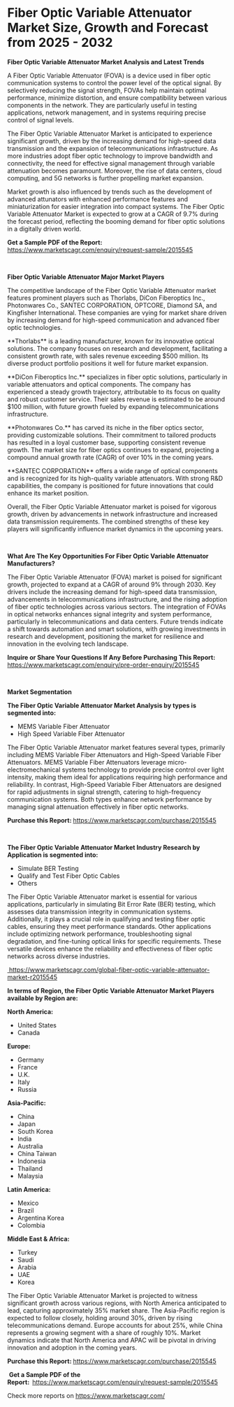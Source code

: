 <p><h1>Fiber Optic Variable Attenuator Market Size, Growth and Forecast from 2025 - 2032</h1></p><p><strong>Fiber Optic Variable Attenuator Market Analysis and Latest Trends</strong></p>
<p><p>A Fiber Optic Variable Attenuator (FOVA) is a device used in fiber optic communication systems to control the power level of the optical signal. By selectively reducing the signal strength, FOVAs help maintain optimal performance, minimize distortion, and ensure compatibility between various components in the network. They are particularly useful in testing applications, network management, and in systems requiring precise control of signal levels.</p><p>The Fiber Optic Variable Attenuator Market is anticipated to experience significant growth, driven by the increasing demand for high-speed data transmission and the expansion of telecommunications infrastructure. As more industries adopt fiber optic technology to improve bandwidth and connectivity, the need for effective signal management through variable attenuation becomes paramount. Moreover, the rise of data centers, cloud computing, and 5G networks is further propelling market expansion.</p><p>Market growth is also influenced by trends such as the development of advanced attunators with enhanced performance features and miniaturization for easier integration into compact systems. The Fiber Optic Variable Attenuator Market is expected to grow at a CAGR of 9.7% during the forecast period, reflecting the booming demand for fiber optic solutions in a digitally driven world.</p></p>
<p><strong>Get a Sample PDF of the Report:&nbsp;</strong> <a href="https://www.marketscagr.com/enquiry/request-sample/2015545?utm_campaign=2314&utm_medium=2&utm_source=Github&utm_content=ia&utm_term=11022025&utm_id=fiber-optic-variable-attenuator">https://www.marketscagr.com/enquiry/request-sample/2015545</a></p>
<p>&nbsp;</p>
<p><strong>Fiber Optic Variable Attenuator Major Market Players</strong></p>
<p><p>The competitive landscape of the Fiber Optic Variable Attenuator market features prominent players such as Thorlabs, DiCon Fiberoptics Inc., Photonwares Co., SANTEC CORPORATION, OPTCORE, Diamond SA, and Kingfisher International. These companies are vying for market share driven by increasing demand for high-speed communication and advanced fiber optic technologies.</p><p>**Thorlabs** is a leading manufacturer, known for its innovative optical solutions. The company focuses on research and development, facilitating a consistent growth rate, with sales revenue exceeding $500 million. Its diverse product portfolio positions it well for future market expansion.</p><p>**DiCon Fiberoptics Inc.** specializes in fiber optic solutions, particularly in variable attenuators and optical components. The company has experienced a steady growth trajectory, attributable to its focus on quality and robust customer service. Their sales revenue is estimated to be around $100 million, with future growth fueled by expanding telecommunications infrastructure.</p><p>**Photonwares Co.** has carved its niche in the fiber optics sector, providing customizable solutions. Their commitment to tailored products has resulted in a loyal customer base, supporting consistent revenue growth. The market size for fiber optics continues to expand, projecting a compound annual growth rate (CAGR) of over 10% in the coming years.</p><p>**SANTEC CORPORATION** offers a wide range of optical components and is recognized for its high-quality variable attenuators. With strong R&D capabilities, the company is positioned for future innovations that could enhance its market position.</p><p>Overall, the Fiber Optic Variable Attenuator market is poised for vigorous growth, driven by advancements in network infrastructure and increased data transmission requirements. The combined strengths of these key players will significantly influence market dynamics in the upcoming years.</p></p>
<p>&nbsp;</p>
<p><strong>What Are The Key Opportunities For Fiber Optic Variable Attenuator Manufacturers?</strong></p>
<p><p>The Fiber Optic Variable Attenuator (FOVA) market is poised for significant growth, projected to expand at a CAGR of around 9% through 2030. Key drivers include the increasing demand for high-speed data transmission, advancements in telecommunications infrastructure, and the rising adoption of fiber optic technologies across various sectors. The integration of FOVAs in optical networks enhances signal integrity and system performance, particularly in telecommunications and data centers. Future trends indicate a shift towards automation and smart solutions, with growing investments in research and development, positioning the market for resilience and innovation in the evolving tech landscape.</p></p>
<p><strong>Inquire or Share Your Questions If Any Before Purchasing This Report:</strong> <a href="https://www.marketscagr.com/enquiry/pre-order-enquiry/2015545?utm_campaign=2314&utm_medium=2&utm_source=Github&utm_content=ia&utm_term=11022025&utm_id=fiber-optic-variable-attenuator">https://www.marketscagr.com/enquiry/pre-order-enquiry/2015545</a></p>
<p>&nbsp;</p>
<p><strong>Market Segmentation</strong></p>
<p><strong>The Fiber Optic Variable Attenuator Market Analysis by types is segmented into:</strong></p>
<p><ul><li>MEMS Variable Fiber Attenuator</li><li>High Speed Variable Fiber Attenuator</li></ul></p>
<p><p>The Fiber Optic Variable Attenuator market features several types, primarily including MEMS Variable Fiber Attenuators and High-Speed Variable Fiber Attenuators. MEMS Variable Fiber Attenuators leverage micro-electromechanical systems technology to provide precise control over light intensity, making them ideal for applications requiring high performance and reliability. In contrast, High-Speed Variable Fiber Attenuators are designed for rapid adjustments in signal strength, catering to high-frequency communication systems. Both types enhance network performance by managing signal attenuation effectively in fiber optic networks.</p></p>
<p><strong>Purchase this Report:&nbsp;</strong><a href="https://www.marketscagr.com/purchase/2015545?utm_campaign=2314&utm_medium=2&utm_source=Github&utm_content=ia&utm_term=11022025&utm_id=fiber-optic-variable-attenuator">https://www.marketscagr.com/purchase/2015545</a></p>
<p>&nbsp;</p>
<p><strong>The Fiber Optic Variable Attenuator Market Industry Research by Application is segmented into:</strong></p>
<p><ul><li>Simulate BER Testing</li><li>Qualify and Test Fiber Optic Cables</li><li>Others</li></ul></p>
<p><p>The Fiber Optic Variable Attenuator market is essential for various applications, particularly in simulating Bit Error Rate (BER) testing, which assesses data transmission integrity in communication systems. Additionally, it plays a crucial role in qualifying and testing fiber optic cables, ensuring they meet performance standards. Other applications include optimizing network performance, troubleshooting signal degradation, and fine-tuning optical links for specific requirements. These versatile devices enhance the reliability and effectiveness of fiber optic networks across diverse industries.</p></p>
<p><a href="https://www.marketscagr.com/global-fiber-optic-variable-attenuator-market-r2015545?utm_campaign=2314&utm_medium=2&utm_source=Github&utm_content=ia&utm_term=11022025&utm_id=fiber-optic-variable-attenuator">&nbsp;https://www.marketscagr.com/global-fiber-optic-variable-attenuator-market-r2015545</a></p>
<p><strong>In terms of Region, the Fiber Optic Variable Attenuator Market Players available by Region are:</strong></p>
<p>
    <p> <strong> North America: </strong>
        <ul>
            <li>United States</li>
            <li>Canada</li>
        </ul>
        </p> 
    <p> <strong> Europe: </strong>
        <ul>
            <li>Germany</li>
            <li>France</li>
            <li>U.K.</li>
            <li>Italy</li>
            <li>Russia</li>
        </ul>
        </p> 
    <p> <strong> Asia-Pacific: </strong>
        <ul>
            <li>China</li>
            <li>Japan</li>
            <li>South Korea</li>
            <li>India</li>
            <li>Australia</li>
            <li>China Taiwan</li>
            <li>Indonesia</li>
            <li>Thailand</li>
            <li>Malaysia</li>
        </ul>
        </p> 
    <p> <strong> Latin America: </strong>
        <ul>
            <li>Mexico</li>
            <li>Brazil</li>
            <li>Argentina Korea</li>
            <li>Colombia</li>
        </ul>
        </p> 
    <p> <strong> Middle East & Africa: </strong>
        <ul>
            <li>Turkey</li>
            <li>Saudi</li>
            <li>Arabia</li>
            <li>UAE</li>
            <li>Korea</li>
        </ul>
    </p>
    </p>
<p><p>The Fiber Optic Variable Attenuator Market is projected to witness significant growth across various regions, with North America anticipated to lead, capturing approximately 35% market share. The Asia-Pacific region is expected to follow closely, holding around 30%, driven by rising telecommunications demand. Europe accounts for about 25%, while China represents a growing segment with a share of roughly 10%. Market dynamics indicate that North America and APAC will be pivotal in driving innovation and adoption in the coming years.</p></p>
<p><strong>Purchase this Report: </strong><a href="https://www.marketscagr.com/purchase/2015545?utm_campaign=2314&utm_medium=2&utm_source=Github&utm_content=ia&utm_term=11022025&utm_id=fiber-optic-variable-attenuator">https://www.marketscagr.com/purchase/2015545</a></p>
<p>&nbsp;<strong>Get a Sample PDF of the Report:&nbsp;&nbsp;</strong><a href="https://www.marketscagr.com/enquiry/request-sample/2015545?utm_campaign=2314&utm_medium=2&utm_source=Github&utm_content=ia&utm_term=11022025&utm_id=fiber-optic-variable-attenuator">https://www.marketscagr.com/enquiry/request-sample/2015545</a></p>
<p><strong></strong></p>
<p>Check more reports on <a href="https://www.marketscagr.com/?utm_campaign=2314&utm_medium=2&utm_source=Github&utm_content=ia&utm_term=11022025&utm_id=fiber-optic-variable-attenuator">https://www.marketscagr.com/</a></p>